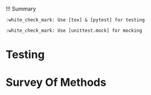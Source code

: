 !!! Summary

    :white_check_mark: Use [tox] & [pytest] for testing

    :white_check_mark: Use [unittest.mock] for mocking

# Testing

# Survey Of Methods



[tox]: https://tox.readthedocs.io/
[pytest]: https://docs.pytest.org/en/latest/
[unittest.mock]: https://docs.python.org/3/library/unittest.mock.html
